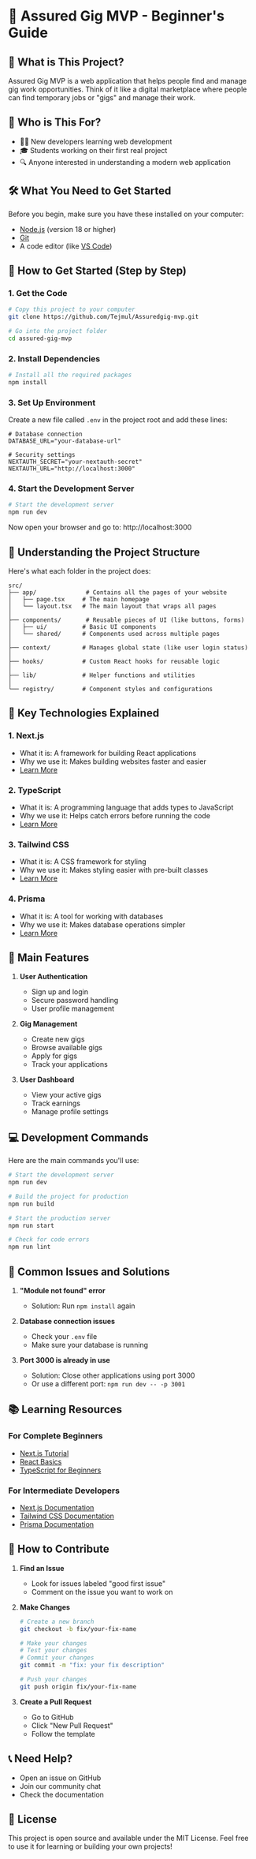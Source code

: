 # 🚀 Assured Gig MVP - Beginner's Guide

## 📖 What is This Project?

Assured Gig MVP is a web application that helps people find and manage gig work opportunities. Think of it like a digital marketplace where people can find temporary jobs or "gigs" and manage their work.

## 🎯 Who is This For?

- 👨‍💻 New developers learning web development
- 🎓 Students working on their first real project
- 🔍 Anyone interested in understanding a modern web application

## 🛠️ What You Need to Get Started

Before you begin, make sure you have these installed on your computer:
- [Node.js](https://nodejs.org/) (version 18 or higher)
- [Git](https://git-scm.com/)
- A code editor (like [VS Code](https://code.visualstudio.com/))

## 🚀 How to Get Started (Step by Step)

### 1. Get the Code
```bash
# Copy this project to your computer
git clone https://github.com/Tejmul/Assuredgig-mvp.git

# Go into the project folder
cd assured-gig-mvp
```

### 2. Install Dependencies
```bash
# Install all the required packages
npm install
```

### 3. Set Up Environment
Create a new file called `.env` in the project root and add these lines:
```env
# Database connection
DATABASE_URL="your-database-url"

# Security settings
NEXTAUTH_SECRET="your-nextauth-secret"
NEXTAUTH_URL="http://localhost:3000"
```

### 4. Start the Development Server
```bash
# Start the development server
npm run dev
```

Now open your browser and go to: http://localhost:3000

## 📁 Understanding the Project Structure

Here's what each folder in the project does:

```
src/
├── app/              # Contains all the pages of your website
│   ├── page.tsx     # The main homepage
│   └── layout.tsx   # The main layout that wraps all pages
│
├── components/       # Reusable pieces of UI (like buttons, forms)
│   ├── ui/          # Basic UI components
│   └── shared/      # Components used across multiple pages
│
├── context/         # Manages global state (like user login status)
│
├── hooks/           # Custom React hooks for reusable logic
│
├── lib/             # Helper functions and utilities
│
└── registry/        # Component styles and configurations
```

## 🎨 Key Technologies Explained

### 1. Next.js
- What it is: A framework for building React applications
- Why we use it: Makes building websites faster and easier
- [Learn More](https://nextjs.org/learn/basics/create-nextjs-app)

### 2. TypeScript
- What it is: A programming language that adds types to JavaScript
- Why we use it: Helps catch errors before running the code
- [Learn More](https://www.typescriptlang.org/docs/handbook/typescript-in-5-minutes.html)

### 3. Tailwind CSS
- What it is: A CSS framework for styling
- Why we use it: Makes styling easier with pre-built classes
- [Learn More](https://tailwindcss.com/docs/installation)

### 4. Prisma
- What it is: A tool for working with databases
- Why we use it: Makes database operations simpler
- [Learn More](https://www.prisma.io/docs/getting-started)

## 🔑 Main Features

1. **User Authentication**
   - Sign up and login
   - Secure password handling
   - User profile management

2. **Gig Management**
   - Create new gigs
   - Browse available gigs
   - Apply for gigs
   - Track your applications

3. **User Dashboard**
   - View your active gigs
   - Track earnings
   - Manage profile settings

## 💻 Development Commands

Here are the main commands you'll use:

```bash
# Start the development server
npm run dev

# Build the project for production
npm run build

# Start the production server
npm run start

# Check for code errors
npm run lint
```

## 🐛 Common Issues and Solutions

1. **"Module not found" error**
   - Solution: Run `npm install` again

2. **Database connection issues**
   - Check your `.env` file
   - Make sure your database is running

3. **Port 3000 is already in use**
   - Solution: Close other applications using port 3000
   - Or use a different port: `npm run dev -- -p 3001`

## 📚 Learning Resources

### For Complete Beginners
- [Next.js Tutorial](https://nextjs.org/learn/basics/create-nextjs-app)
- [React Basics](https://reactjs.org/tutorial/tutorial.html)
- [TypeScript for Beginners](https://www.typescriptlang.org/docs/handbook/typescript-in-5-minutes.html)

### For Intermediate Developers
- [Next.js Documentation](https://nextjs.org/docs)
- [Tailwind CSS Documentation](https://tailwindcss.com/docs)
- [Prisma Documentation](https://www.prisma.io/docs)

## 🤝 How to Contribute

1. **Find an Issue**
   - Look for issues labeled "good first issue"
   - Comment on the issue you want to work on

2. **Make Changes**
   ```bash
   # Create a new branch
   git checkout -b fix/your-fix-name

   # Make your changes
   # Test your changes
   # Commit your changes
   git commit -m "fix: your fix description"

   # Push your changes
   git push origin fix/your-fix-name
   ```

3. **Create a Pull Request**
   - Go to GitHub
   - Click "New Pull Request"
   - Follow the template

## 📞 Need Help?

- Open an issue on GitHub
- Join our community chat
- Check the documentation

## 📝 License

This project is open source and available under the MIT License. Feel free to use it for learning or building your own projects!
